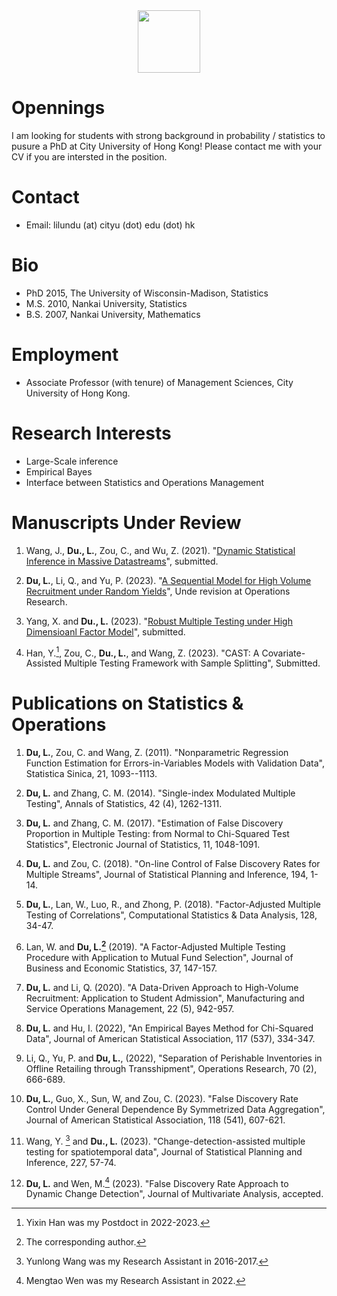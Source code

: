 <div id="header" align="center">
  <img src="https://media.giphy.com/media/M9gbBd9nbDrOTu1Mqx/giphy.gif" width="100"/>
</div>




# Opennings 
I am looking for students with strong background in probability / statistics to pusure a PhD at City University of Hong Kong! Please contact me with your CV if you are intersted in the position.



# Contact 
- Email: lilundu (at) cityu (dot) edu (dot) hk

# Bio
- PhD 2015, The University of Wisconsin-Madison, Statistics
- M.S. 2010, Nankai University, Statistics
- B.S. 2007, Nankai University, Mathematics


# Employment
- Associate Professor (with tenure) of Management Sciences, City University of Hong Kong.



# Research Interests
- Large-Scale inference
- Empirical Bayes
- Interface between Statistics and Operations Management

# Manuscripts Under Review
1. Wang, J., **Du., L.**, Zou, C., and Wu, Z. (2021). "[Dynamic Statistical Inference in Massive Datastreams](https://arxiv.org/abs/2111.01339#)", submitted.

2. **Du, L.**, Li, Q., and Yu, P. (2023). "[A Sequential Model for High Volume Recruitment under Random Yields](https://isom.hkust.edu.hk/sites/isom/files/2023-07/SeRecruiting_Apr_2023.pdf)", Unde revision at Operations Research.


4. Yang, X. and **Du., L.** (2023). "[Robust Multiple Testing under High Dimensioanl Factor Model](https://arxiv.org/abs/2303.07631)", submitted.

5. Han, Y.[^3], Zou, C., **Du., L.**, and Wang, Z. (2023). "CAST: A Covariate-Assisted Multiple Testing Framework with Sample Splitting", Submitted.
[^3]: Yixin Han was my Postdoct in 2022-2023.




# Publications on Statistics & Operations

1. **Du, L.**, Zou, C. and Wang, Z. (2011). "Nonparametric Regression Function Estimation for Errors-in-Variables Models with Validation Data", Statistica Sinica, 21, 1093--1113.

2. **Du, L.** and Zhang, C. M. (2014). "Single-index Modulated Multiple Testing", Annals of Statistics, 42 (4), 1262-1311.

3. **Du, L.** and Zhang, C. M. (2017). "Estimation of False Discovery Proportion in Multiple Testing: from Normal to Chi-Squared Test Statistics", Electronic Journal of Statistics, 11, 1048-1091.

4. **Du, L.** and Zou, C. (2018). "On-line Control of False Discovery Rates for Multiple Streams", Journal of Statistical Planning and Inference, 194, 1-14.

5. **Du, L.**, Lan, W., Luo, R., and Zhong, P. (2018). "Factor-Adjusted Multiple Testing of Correlations", Computational Statistics \& Data Analysis, 128, 34-47.


6. Lan, W. and **Du, L.[^2]** (2019). "A Factor-Adjusted Multiple Testing Procedure with Application to Mutual Fund Selection", Journal of Business and Economic Statistics, 37, 147-157.
[^2]: The corresponding author.

7. **Du, L.** and Li, Q. (2020). "A Data-Driven Approach to High-Volume Recruitment: Application to Student Admission", Manufacturing and Service Operations Management, 22 (5), 942-957.

8. **Du, L.** and Hu, I. (2022), "An Empirical Bayes Method for Chi-Squared Data", Journal of American Statistical Association, 117 (537), 334-347.

9. Li, Q., Yu, P. and **Du, L.**, (2022), "Separation of Perishable Inventories in Offline Retailing through Transshipment", Operations Research, 70 (2), 666-689.

10. **Du, L.**, Guo, X., Sun, W, and Zou, C. (2023). "False Discovery Rate Control Under General Dependence By Symmetrized Data Aggregation", Journal of American Statistical Association, 118 (541), 607-621.


11. Wang, Y. [^1] and **Du., L.** (2023). "Change-detection-assisted multiple testing for spatiotemporal data", Journal of Statistical Planning and Inference, 227, 57-74. 
[^1]: Yunlong Wang was my Research Assistant in 2016-2017.

12. **Du, L.** and Wen, M.[^4] (2023). "False Discovery Rate Approach to Dynamic Change Detection", Journal of Multivariate Analysis, accepted.
[^4]: Mengtao Wen was my Research Assistant in 2022.



<!---
dulilun/dulilun is a ✨ special ✨ repository because its `README.md` (this file) appears on your GitHub profile.
You can click the Preview link to take a look at your changes.
--->
